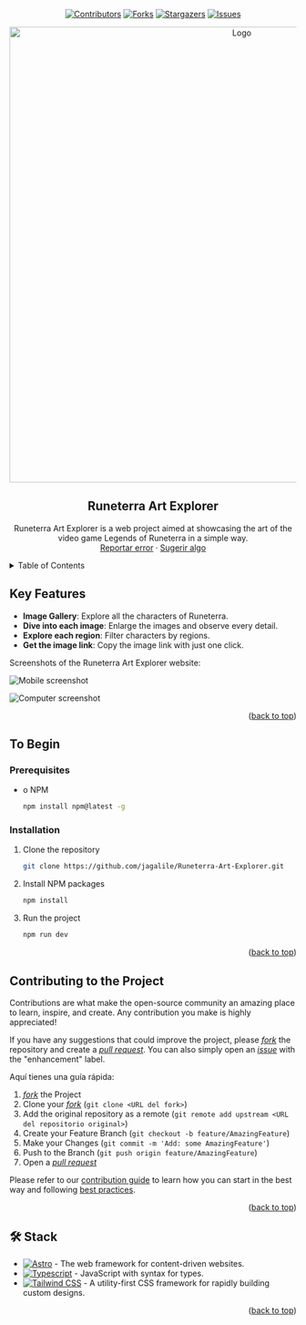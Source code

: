 <a name="readme-top"></a>

<div align="center">

[![Contributors][contributors-shield]][contributors-url]
[![Forks][forks-shield]][forks-url]
[![Stargazers][stars-shield]][stars-url]
[![Issues][issues-shield]][issues-url]

<a href="https://github.com/jagalile/Runeterra-Art-Explorer">
  <img src="https://res.cloudinary.com/dx8j6h1rb/image/upload/v1709410184/propuesta-midudev/homepage_ghzbmk.png" alt="Logo" width="800" />
</a>

## Runeterra Art Explorer

Runeterra Art Explorer is a web project aimed at showcasing the art of the video game Legends of Runeterra in a simple way.\
[Reportar error](https://github.com/jagalile/Runeterra-Art-Explorer/issues) · [Sugerir algo](https://github.com/jagalile/Runeterra-Art-Explorer/issues)

</div>

<details>
<summary>Table of Contents</summary>

- [Runeterra Art Explorer](#runeterra-art-explorer)
- [Key Features](#key-features)
- [To Begin](#to-begin)
  - [Prerequisites](#prerequisites)
  - [Installation](#installation)
- [Contributing to the Project](#contributing-to-the-project)
- [🛠️ Stack](#️-stack)

</details>

## Key Features

- **Image Gallery**: Explore all the characters of Runeterra.
- **Dive into each image**: Enlarge the images and observe every detail.
- **Explore each region**: Filter characters by regions.
- **Get the image link**: Copy the image link with just one click.

Screenshots of the Runeterra Art Explorer website:

![Mobile screenshot](https://res.cloudinary.com/dx8j6h1rb/image/upload/v1709408899/propuesta-midudev/Mobile_README_2_iawlyo.png)

![Computer screenshot](https://res.cloudinary.com/dx8j6h1rb/image/upload/v1709411123/propuesta-midudev/Desktop_web_vxfkfr.png)

<p align="right">(<a href="#readme-top">back to top</a>)</p>

## To Begin

### Prerequisites

- o NPM

  ```sh
  npm install npm@latest -g
  ```

### Installation

1. Clone the repository

   ```sh
   git clone https://github.com/jagalile/Runeterra-Art-Explorer.git
   ```

2. Install NPM packages

   ```sh
   npm install
   ```

3. Run the project

   ```sh
   npm run dev
   ```

<p align="right">(<a href="#readme-top">back to top</a>)</p>

## Contributing to the Project

Contributions are what make the open-source community an amazing place to learn, inspire, and create. Any contribution you make is highly appreciated!

If you have any suggestions that could improve the project, please [_fork_](https://github.com/jagalile/Runeterra-Art-Explorer/fork) the repository and create a [_pull request_](https://github.com/jagalile/Runeterra-Art-Explorer/pulls). You can also simply open an [_issue_](https://github.com/jagalile/Runeterra-Art-Explorer/issues) with the "enhancement" label.

Aquí tienes una guía rápida:

1. [_fork_](https://github.com/jagalile/Runeterra-Art-Explorer/fork) the Project
2. Clone your [_fork_](https://github.com/jagalile/Runeterra-Art-Explorer/fork) (`git clone <URL del fork>`)
3. Add the original repository as a remote (`git remote add upstream <URL del repositorio original>`)
4. Create your Feature Branch (`git checkout -b feature/AmazingFeature`)
5. Make your Changes (`git commit -m 'Add: some AmazingFeature'`)
6. Push to the Branch (`git push origin feature/AmazingFeature`)
7. Open a [_pull request_](https://github.com/jagalile/Runeterra-Art-Explorer/pulls)

Please refer to our [contribution guide](https://github.com/jagalile/Runeterra-Art-Explorer/blob/master/CONTRIBUTING.md) to learn how you can start in the best way and following [best practices](https://github.com/jagalile/Runeterra-Art-Explorer/blob/main/CONTRIBUTING.md#buenas-prácticas-).

<p align="right">(<a href="#readme-top">back to top</a>)</p>

## 🛠️ Stack

- [![Astro][astro-badge]][astro-url] - The web framework for content-driven websites.
- [![Typescript][typescript-badge]][typescript-url] - JavaScript with syntax for types.
- [![Tailwind CSS][tailwind-badge]][tailwind-url] - A utility-first CSS framework for rapidly building custom designs.

<p align="right">(<a href="#readme-top">back to top</a>)</p>

[astro-url]: https://astro.build/
[typescript-url]: https://www.typescriptlang.org/
[tailwind-url]: https://tailwindcss.com/
[astro-badge]: https://img.shields.io/badge/Astro-fff?style=for-the-badge&logo=astro&logoColor=bd303a&color=352563
[typescript-badge]: https://img.shields.io/badge/Typescript-007ACC?style=for-the-badge&logo=typescript&logoColor=white&color=blue
[tailwind-badge]: https://img.shields.io/badge/Tailwind-ffffff?style=for-the-badge&logo=tailwindcss&logoColor=38bdf8
[contributors-shield]: https://img.shields.io/github/contributors/jagalile/Runeterra-Art-Explorer?style=for-the-badge
[contributors-url]: https://github.com/jagalile/Runeterra-Art-Explorer/graphs/contributors
[forks-shield]: https://img.shields.io/github/forks/jagalile/Runeterra-Art-Explorer?style=for-the-badge
[forks-url]: https://github.com/jagalile/Runeterra-Art-Explorer/network/members
[stars-shield]: https://img.shields.io/github/stars/jagalile/Runeterra-Art-Explorer?style=for-the-badge
[stars-url]: https://github.com/jagalile/Runeterra-Art-Explorer/stargazers
[issues-shield]: https://img.shields.io/github/issues/jagalile/Runeterra-Art-Explorer?style=for-the-badge
[issues-url]: https://github.com/jagalile/Runeterra-Art-Explorer/issues
